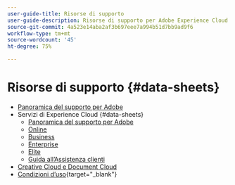 ```yaml
---
user-guide-title: Risorse di supporto
user-guide-description: Risorse di supporto per Adobe Experience Cloud e Adobe Experience Platform.
source-git-commit: 4a523e14aba2af3b697eee7a994b51d7bb9ad9f6
workflow-type: tm+mt
source-wordcount: '45'
ht-degree: 75%

---
```



# Risorse di supporto {#data-sheets}

+ [Panoramica del supporto per Adobe](overview.md)
+ Servizi di Experience Cloud {#data-sheets}
   + [Panoramica del supporto per Adobe](dx-overview.md)
   + [Online](online.md)
   + [Business](business.md)
   + [Enterprise](enterprise.md)
   + [Elite](elite.md)
   + [Guida all’Assistenza clienti](support-guide.md)
+ [Creative Cloud e Document Cloud](dme-overview.md)
+ [Condizioni d’uso](https://helpx.adobe.com/it/support/programs/support-policies-terms-conditions.html){target=&quot;_blank&quot;}

<!--

Articles must be added to this TOC file in order to render.

Use this list format to specify links to articles and section headings that expand and collapse in the left rail of the user guide.

An article link CANNOT be used as a section heading.
-->
